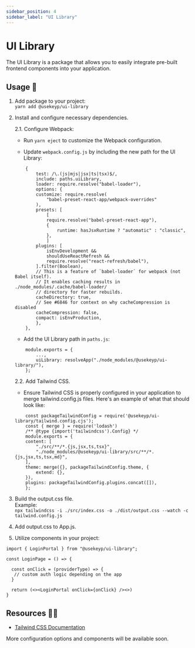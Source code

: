 ```yaml
---
sidebar_position: 4
sidebar_label: "UI Library"
---
```


# UI Library

The UI Library is a package that allows you to easily integrate pre-built frontend components into your application.

## Usage 📖

1.  Add package to your project:  
    `yarn add @usekeyp/ui-library`

2.  Install and configure necessary dependencies.

    2.1. Configure Webpack:

    - Run `yarn eject` to customize the Webpack configuration.

    - Update `webpack.config.js` by including the new path for the UI Library:

    ```
        {
            test: /\.(js|mjs|jsx|ts|tsx)$/,
            include: paths.uiLibrary,
            loader: require.resolve("babel-loader"),
            options: {
            customize: require.resolve(
                "babel-preset-react-app/webpack-overrides"
            ),
            presets: [
                [
                require.resolve("babel-preset-react-app"),
                {
                    runtime: hasJsxRuntime ? "automatic" : "classic",
                },
                ]
            plugins: [
                isEnvDevelopment &&
                shouldUseReactRefresh &&
                require.resolve("react-refresh/babel"),
            ].filter(Boolean),
            // This is a feature of `babel-loader` for webpack (not Babel itself).
            // It enables caching results in ./node_modules/.cache/babel-loader/
            // directory for faster rebuilds.
            cacheDirectory: true,
            // See #6846 for context on why cacheCompression is disabled
            cacheCompression: false,
            compact: isEnvProduction,
            },
        },
    ```

    - Add the UI Library path in `paths.js`:

    ```
        module.exports = {
            ...,
            uiLibrary: resolveApp("./node_modules/@usekeyp/ui-library/"),
        };
    ```

    2.2. Add Tailwind CSS.

    - Ensure Tailwind CSS is properly configured in your application to merge tailwind.config.js files. Here's an example of what that should look like:

    ```
        const packageTailwindConfig = require('@usekeyp/ui-library/tailwind.config.cjs');
        const { merge } = require('lodash')
        /** @type {import('tailwindcss').Config} */
        module.exports = {
        content: [
            "./src/**/*.{js,jsx,ts,tsx}",
            "./node_modules/@usekeyp/ui-library/src/**/*.{js,jsx,ts,tsx,md}",
        ],
        theme: merge({}, packageTailwindConfig.theme, {
            extend: {},
        }),
        plugins: packageTailwindConfig.plugins.concat([]),
        };
    ```

3.  Build the output.css file.  
    Example:  
    `npx tailwindcss -i ./src/index.css -o ./dist/output.css --watch -c tailwind.config.js`

4.  Add output.css to App.js.
5.  Utilize components in your project:

```
import { LoginPortal } from "@usekeyp/ui-library";

const LoginPage = () => {

  const onClick = (providerType) => {
   // custom auth logic depending on the app
  }

  return (<><LoginPortal onClick={onClick} /><>)
}

```

## Resources 🧑‍💻

- [Tailwind CSS Documentation](https://tailwindcss.com/docs/installation)

More configuration options and components will be available soon.
